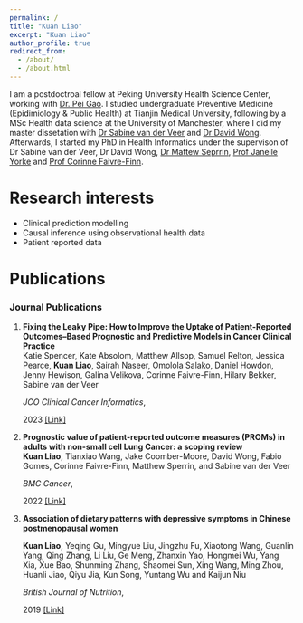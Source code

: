 ```yaml
---
permalink: /
title: "Kuan Liao"
excerpt: "Kuan Liao"
author_profile: true
redirect_from: 
  - /about/
  - /about.html
---
```

I am a postdoctroal fellow at Peking University Health Science Center, working with [Dr. Pei Gao](https://sph.pku.edu.cn/info/1319/4045.htm). I studied undergraduate Preventive Medicine (Epidimiology & Public Health) at Tianjin Medical University, following by a MSc Health data science at the University of Manchester, where I did my master dissetation with [Dr Sabine van der Veer](https://research.manchester.ac.uk/en/persons/sabine.vanderveer) and [Dr David Wong](https://personalpages.manchester.ac.uk/staff/david.wong/default.htm). Afterwards, I started my PhD in Health Informatics under the supervison of Dr Sabine van der Veer, Dr David Wong, [Dr Mattew Seprrin](https://research.manchester.ac.uk/en/persons/matthew.sperrin), [Prof Janelle Yorke](https://research.manchester.ac.uk/en/persons/janelle.yorke) and [Prof Corinne Faivre-Finn](https://research.manchester.ac.uk/en/persons/corinne.faivre-finn).


Research interests
======
* Clinical prediction modelling
* Causal inference using observational health data
* Patient reported data 


Publications
======
<style>
.biblist { }

/* The item */
.biblist li { }

/* You can define custom styles for plstyle field here. */


/*************************************
   The box that contain BibTeX code
 *************************************/
div.noshow { display: none; }
div.bibtex {
  margin-right: 0%;
  margin-top: 1.2em;
  margin-bottom: 1.3em;
  border: 1px solid silver;
  padding: 0.3em 0.5em;
  background: #eeeeee;
}
div.bibtex pre { font-size: 75%; overflow: auto;  width: 100%; }
</style>

<script>
function toggleBibtex(articleid) {
  var bib = document.getElementById('bib_'+articleid);
  if (bib) {
    if(bib.className.indexOf('bibtex') != -1) {
    bib.className.indexOf('noshow') == -1?bib.className = 'bibtex noshow':bib.className = 'bibtex';
    }
  } else {
    return;
  }
}
</script>


### Journal Publications
<ol class="biblist">

<!-- Item: liao_prognostic_2023-->
<li ><p>
<b>Fixing the Leaky Pipe: How to Improve the Uptake of Patient-Reported Outcomes–Based Prognostic and Predictive Models in Cancer Clinical Practice</b><br>
Katie Spencer, Kate Absolom, Matthew Allsop, Samuel Relton, Jessica Pearce, <b>Kuan Liao</b>, Sairah Naseer, Omolola Salako, Daniel Howdon, Jenny Hewison, Galina Velikova, Corinne Faivre-Finn, Hilary Bekker, Sabine van der Veer<br>

<i>JCO Clinical Cancer Informatics</i>,

2023
<a href="https://doi.org/10.1200/CCI.23.00070" class="textlink" target="_blank">[Link]</a>


<!-- Item: liao_prognostic_2022-->
<li ><p>
<b>Prognostic value of patient-reported outcome measures (PROMs) in adults with non-small cell Lung Cancer: a scoping review</b><br>
<b>Kuan Liao</b>, Tianxiao Wang, Jake Coomber-Moore, David Wong, Fabio Gomes, Corinne Faivre-Finn, Matthew Sperrin, and Sabine van der Veer<br>

<i>BMC Cancer</i>,

2022
<a href="https://doi.org/10.1186/s12885-022-10151-z" class="textlink" target="_blank">[Link]</a>




<!-- Item: liao_diet_2019-->
<li ><p>
<b>Association of dietary patterns with depressive symptoms in Chinese postmenopausal women</b><br>

<b>Kuan Liao</b>, Yeqing Gu, Mingyue Liu, Jingzhu Fu, Xiaotong Wang, Guanlin Yang, Qing Zhang, Li Liu, Ge Meng, Zhanxin Yao, Hongmei Wu, Yang Xia, Xue Bao, Shunming Zhang, Shaomei Sun, Xing Wang, Ming Zhou, Huanli Jiao, Qiyu Jia, Kun Song, Yuntang Wu and Kaijun Niu<br>

<i>British Journal of Nutrition</i>,

2019
<a href="https://doi.org/10.1017/S0007114519001867" class="textlink" target="_blank">[Link]</a>

